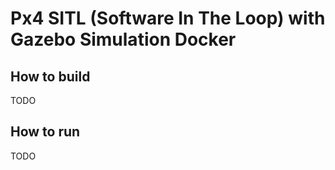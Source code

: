 # Px4 SITL (Software In The Loop) with Gazebo Simulation Docker

## How to build

TODO

## How to run

TODO